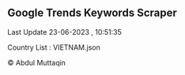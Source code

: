 

## Google Trends Keywords Scraper 
 
Last Update 23-06-2023 , 10:51:35

Country List :
VIETNAM.json



© Abdul Muttaqin 
